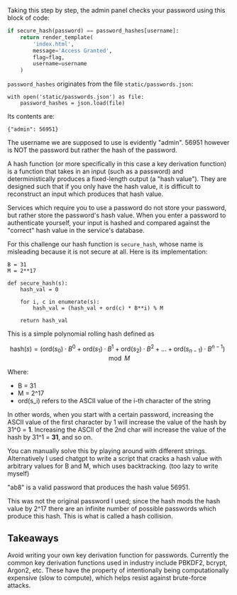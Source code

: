 Taking this step by step, the admin panel checks your password using this block of code:

```py
if secure_hash(password) == password_hashes[username]:
    return render_template(
        'index.html',
        message='Access Granted',
        flag=flag,
        username=username
    )
```

`password_hashes` originates from the file `static/passwords.json`:

```
with open('static/passwords.json') as file:
    password_hashes = json.load(file)
```

Its contents are:

```
{"admin": 56951}
```

The username we are supposed to use is evidently "admin". 56951 however is NOT the password but rather the hash of the password.

A hash function (or more specifically in this case a key derivation function) is a function that takes in an input (such as a password) and deterministically produces a fixed-length output (a "hash value"). They are designed such that if you only have the hash value, it is difficult to reconstruct an input which produces that hash value.

Services which require you to use a password do not store your password, but rather store the password's hash value. When you enter a password to authenticate yourself, your input is hashed and compared against the "correct" hash value in the service's database.

For this challenge our hash function is `secure_hash`, whose name is misleading because it is not secure at all. Here is its implementation:

```
B = 31
M = 2**17

def secure_hash(s):
    hash_val = 0

    for i, c in enumerate(s):
        hash_val = (hash_val + ord(c) * B**i) % M

    return hash_val
```

This is a simple polynomial rolling hash defined as

$$
\text{hash}(s) = (\text{ord}(s_0) \cdot B^0 + \text{ord}(s_1) \cdot B^1 + \text{ord}(s_2) \cdot B^2 + \ldots + \text{ord}(s_{n-1}) \cdot B^{n-1}) \mod M
$$

Where:
- B = 31
- M = 2^17
- ord(s_i) refers to the ASCII value of the i-th character of the string

In other words, when you start with a certain password, increasing the ASCII value of the first character by 1 will increase the value of the hash by 31^0 = **1**. Increasing the ASCII of the 2nd char will increase the value of the hash by 31^1 = **31**, and so on.

You can manually solve this by playing around with different strings. Alternatively I used chatgpt to write a script that cracks a hash value with arbitrary values for B and M, which uses backtracking. (too lazy to write myself)

"ab8" is a valid password that produces the hash value 56951. 

This was not the original password I used; since the hash mods the hash value by 2^17 there are an infinite number of possible passwords which produce this hash. This is what is called a hash collision.

## Takeaways

Avoid writing your own key derivation function for passwords. Currently the common key derivation functions used in industry include PBKDF2, bcrypt, Argon2, etc. These have the property of intentionally being computationally expensive (slow to compute), which helps resist against brute-force attacks.
